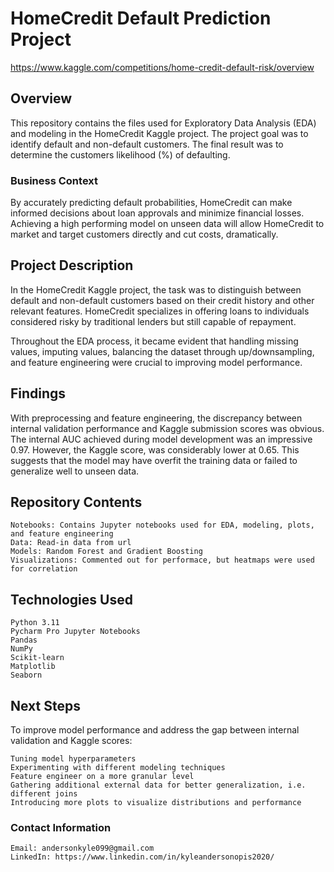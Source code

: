 # HomeCredit Default Prediction Project
https://www.kaggle.com/competitions/home-credit-default-risk/overview
## Overview
This repository contains the files used for Exploratory Data Analysis (EDA) and modeling in the HomeCredit Kaggle project. The project goal was to identify default and non-default customers. The final result was to determine the customers likelihood (%) of defaulting.
### Business Context
By accurately predicting default probabilities, HomeCredit can make informed decisions about loan approvals and minimize financial losses. Achieving a high performing model on unseen data will allow HomeCredit to market and target customers directly and cut costs, dramatically.

## Project Description
In the HomeCredit Kaggle project, the task was to distinguish between default and non-default customers based on their credit history and other relevant features. HomeCredit specializes in offering loans to individuals considered risky by traditional lenders but still capable of repayment.

Throughout the EDA process, it became evident that handling missing values, imputing values, balancing the dataset through up/downsampling, and feature engineering were crucial to improving model performance.

## Findings
With preprocessing and feature engineering, the discrepancy between internal validation performance and Kaggle submission scores was obvious. The internal AUC achieved during model development was an impressive 0.97. However, the Kaggle score, was considerably lower at 0.65. This suggests that the model may have overfit the training data or failed to generalize well to unseen data.

## Repository Contents
    Notebooks: Contains Jupyter notebooks used for EDA, modeling, plots, and feature engineering
    Data: Read-in data from url
    Models: Random Forest and Gradient Boosting
    Visualizations: Commented out for performace, but heatmaps were used for correlation

## Technologies Used
    Python 3.11
    Pycharm Pro Jupyter Notebooks
    Pandas
    NumPy
    Scikit-learn
    Matplotlib
    Seaborn

## Next Steps
To improve model performance and address the gap between internal validation and Kaggle scores:

    Tuning model hyperparameters
    Experimenting with different modeling techniques
    Feature engineer on a more granular level
    Gathering additional external data for better generalization, i.e. different joins
    Introducing more plots to visualize distributions and performance

### Contact Information
    Email: andersonkyle099@gmail.com
    LinkedIn: https://www.linkedin.com/in/kyleandersonopis2020/
